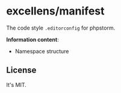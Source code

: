# excellens/manifest

The code style `.editorconfig` for phpstorm.

**Information content**:

* Namespace structure

## License

It's MIT.
